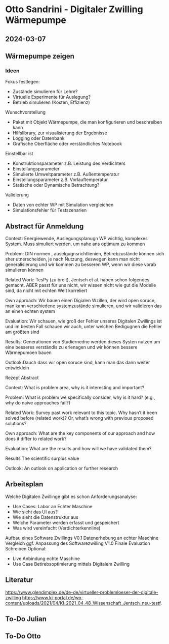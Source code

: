 # Otto Sandrini - Digitaler Zwilling Wärmepumpe
## 2024-03-07

## Wärmepumpe zeigen

### Ideen
Fokus festlegen:
- Zustände simulieren für Lehre?
- Virtuelle Experimente für Auslegung?
- Betrieb simulieren (Kosten, Effizienz)

Wunschvorstellung
- Paket mit Objekt Wärmepumpe, die man konfigurieren und beschreiben kann
- Hilfslibrary, zur visualisierung der Ergebnisse
- Logging oder Datenbank
- Grafische Oberfläche oder verständliches Notebook

Einstellbar ist
- Konstruktionsparameter z.B. Leistung des Verdichters
- Einstellungsparameter
- Simulierte Umweltparameter z.B. Außentemperatur
- Einstellungsparameter z.B. Vorlauftemperatur
- Statische oder Dynamische Betrachtung?

Validierung
- Daten von echter WP mit Simulation vergleichen
- Simulationsfehler für Testszenarien

## Abstract für Anmeldung

Context: Energiewende, Auslegungsplanugn WP wichtig, komplexes System. Muss simuliert werden, um nahe ans optimum zu kommen

Problem: DIN normen , auselgugnsrichtlienien, Betirebzustände können sich sher utnerscheiden, je nach Nutzung, deswegen kann man nicht generalisierung und wir kommen zu besseren WP, wenn wir diese vorab simulieren können

Related Work: TesPy (zu breit), Jentsch et al. haben schon folgendes gemacht. ABER passt für uns nicht, wir wissen nicht wie gut die Modelle sind, da nicht mit echten Welt korreliert

Own approach: Wir bauen einen Digialen Wzillen, der wird open soruce, man kann verschiedene systemzustände simulieren, und wir validieren das an einen echten system

Evaluation: Wir schauen, wie groß der Fehler unseres Digitalen Zwillings ist und im besten Fall schauen wir auch, unter welchen Bedigugnen die Fehler am größten sind

Results: Generationen von Studiernedne werden dieses Systen nutzen um eine besseres verständis zu erlenagen und wir können bessere Wärmepumoen bauen

Outlook:Dauch dass wir open soruce sind, kann man das dann weiter entwicklein



Rezept Abstract

Context: What is problem area, why is it interesting and important?

Problem: What is problem we specifically consider, why is it hard? (e.g., why do
naive approaches fail?)

Related Work: Survey past work relevant to this topic. Why hasn’t it been
solved before (related work)? Or, what’s wrong with previous proposed
solutions?

Own approach: What are the key components of our approach and how does it
differ to related work?

Evaluation: What are the results and how will we have validated them?

Results The scientific surplus value

Outlook: An outlook on application or further research

## Arbeitsplan

Welche Digitalen Zwillinge gibt es schon
Anforderungsanalyse:
- Use Cases: Labor an Echter Maschine
- Wie sieht das UI aus?
- Wie sieht die Datenstruktur aus
- Welche Parameter werden erfasst und gespeichert
- Was wird vereinfacht (Verdichterkennline)

Aufbau eines Software Zwillings V0.1
Datenerhebung an echter Maschine
Vergleich
ggf. Anpassung des Softwarezwilling V1.0
Finale Evaluation
Schreiben
Optional:
- Live Anbindung echte Maschine
- Use Case Betirebsoptimierung mittels Digitalem Zwilling

## Literatur

https://www.glendimplex.de/de-de/virtueller-problemloeser-der-digitale-zwilling
https://www.ki-portal.de/wp-content/uploads/2021/04/KI_2021_04_48_Wissenschaft_Jentsch_neu-testf.

## To-Do Julian

## To-Do Otto

